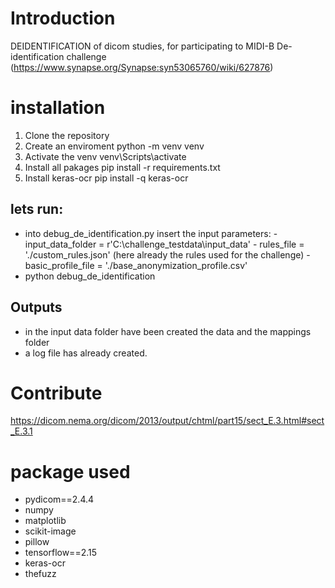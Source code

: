 # Introduction 
DEIDENTIFICATION of dicom studies, for participating to MIDI-B De-identification challenge (https://www.synapse.org/Synapse:syn53065760/wiki/627876)


# installation 
1. Clone the repository
1. Create an enviroment python -m venv venv
2. Activate the venv venv\Scripts\activate
3. Install all pakages  pip install -r requirements.txt
4. Install keras-ocr    pip install -q keras-ocr

## lets run:
 
 - into debug_de_identification.py insert the input parameters:
        - input_data_folder =  r'C:\challenge_testdata\input_data'
        - rules_file = './custom_rules.json'  (here already the rules used for the challenge)
        - basic_profile_file = './base_anonymization_profile.csv'
- python debug_de_identification

##  Outputs
- in the input data folder have been created the data and the mappings folder
- a log file has already created.


# Contribute

https://dicom.nema.org/dicom/2013/output/chtml/part15/sect_E.3.html#sect_E.3.1


# package used

- pydicom==2.4.4
- numpy
- matplotlib
- scikit-image
- pillow
- tensorflow==2.15
- keras-ocr
- thefuzz


